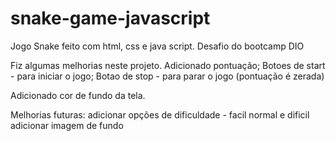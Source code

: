 # snake-game-javascript
Jogo Snake feito com html, css e java script. Desafio do bootcamp DIO

Fiz algumas melhorias neste projeto.
Adicionado pontuação;
Botoes de start - para iniciar o jogo;
Botao de stop - para parar o jogo (pontuação é zerada)

Adicionado cor de fundo da tela.

Melhorias futuras:
adicionar opções de dificuldade - facil normal e dificil
adicionar imagem de fundo
